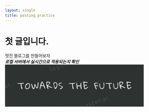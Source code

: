 ```yaml
---
layout: single
title: posting practice
---
```

# 첫 글입니다.
멋진 블로그를 만들어보자
<br>
***로컬 서버에서 실시간으로 적용되는지 확인***
<img src="../assets/images/logo.png">